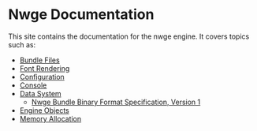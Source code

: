 # Nwge Documentation

This site contains the documentation for the nwge engine. It covers topics such
as:

* [Bundle Files](BUNDLE)
* [Font Rendering](CFN)
* [Configuration](CONFIG)
* [Console](CONSOLE)
* [Data System](DATA)
  * [Nwge Bundle Binary Format Specification, Version 1](BUNDLEv1)
* [Engine Objects](ENGINEOBJECTS)
* [Memory Allocation](MEMORY)

